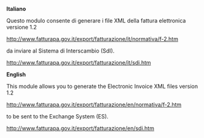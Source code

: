 **Italiano**

Questo modulo consente di generare i file XML della fattura elettronica
versione 1.2

<http://www.fatturapa.gov.it/export/fatturazione/it/normativa/f-2.htm>

da inviare al Sistema di Interscambio (SdI).

<http://www.fatturapa.gov.it/export/fatturazione/it/sdi.htm>

**English**

This module allows you to generate the Electronic Invoice XML files
version 1.2

<http://www.fatturapa.gov.it/export/fatturazione/en/normativa/f-2.htm>

to be sent to the Exchange System (ES).

<http://www.fatturapa.gov.it/export/fatturazione/en/sdi.htm>
